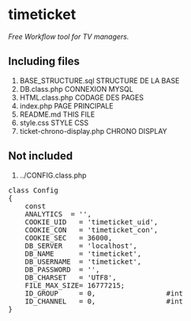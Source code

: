 <h1>timeticket</h1>
<p><i>Free Workflow tool for TV managers.</i></p>
<h2>Including files</h2>
<ol>
<li>BASE_STRUCTURE.sql		STRUCTURE DE LA BASE
<li>DB.class.php      		CONNEXION MYSQL
<li>HTML.class.php    		CODAGE DES PAGES
<li>index.php         		PAGE PRINCIPALE
<li>README.md			THIS FILE	
<li>style.css         		STYLE CSS
<li>ticket-chrono-display.php	CHRONO DISPLAY
  </ol>
<h2>Not included</h2>
<ol>
<li>../CONFIG.class.php
  </ol>
<pre>
class Config
{
    const
    ANALYTICS  = '',
	COOKIE_UID   = 'timeticket_uid',
	COOKIE_CON   = 'timeticket_con',
	COOKIE_SEC   = 36000,
	DB_SERVER    = 'localhost',
	DB_NAME      = 'timeticket',
	DB_USERNAME  = 'timeticket',
	DB_PASSWORD  = '',
	DB_CHARSET   = 'UTF8',
	FILE_MAX_SIZE= 16777215;
	ID_GROUP     = 0,                 #int
	ID_CHANNEL   = 0,                 #int
}
</pre>
